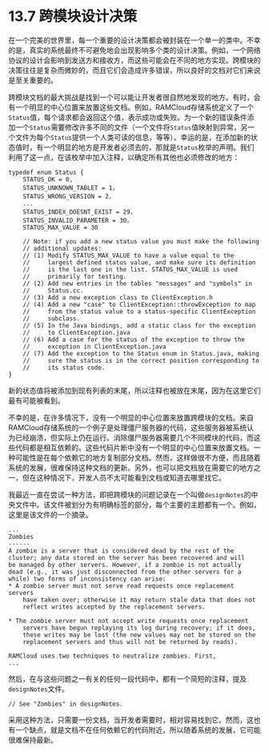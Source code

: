 # 13.7 跨模块设计决策

在一个完美的世界里，每一个重要的设计决策都会被封装在一个单一的类中。不幸的是，真实的系统最终不可避免地会出现影响多个类的设计决策。例如，一个网络协议的设计会影响到发送方和接收方，而这些可能会在不同的地方实现。跨模块的决策往往是复杂而微妙的，而且它们会造成许多错误，所以良好的文档对它们来说是至关重要的。

跨模块文档的最大挑战是找到一个可以能让开发者很自然地发现的地方。有时，会有一个明显的中心位置来放置这些文档。例如，RAMCloud存储系统定义了一个`Status`值，每个请求都会返回这个值，表示成功或失败。为一个新的错误条件添加一个`Status`需要修改许多不同的文件（一个文件将`Status`值映射到异常，另一个文件为每个`Status`提供一个人类可读的信息，等等）。幸运的是，在添加新的状态值时，有一个明显的地方是开发者必须去的，那就是`Status`枚举的声明。我们利用了这一点，在该枚举中加入注释，以确定所有其他也必须修改的地方：

```
typedef enum Status {
    STATUS_OK = 0, 
    STATUS_UNKNOWN_TABLET = 1，
    STATUS_WRONG_VERSION = 2，
    ... 
    STATUS_INDEX_DOESNT_EXIST = 29，
    STATUS_INVALID_PARAMETER = 30，
    STATUS_MAX_VALUE = 30

    // Note: if you add a new status value you must make the following 
    // additional updates:
    // (1) Modify STATUS_MAX_VALUE to have a value equal to the 
    //     largest defined status value, and make sure its definition 
    //     is the last one in the list. STATUS_MAX_VALUE is used 
    //     primarily for testing.
    // (2) Add new entries in the tables "messages" and "symbols" in 
    //     Status.cc.
    // (3) Add a new exception class to ClientException.h 
    // (4) Add a new "case" to ClientException::throwException to map 
    //     from the status value to a status-specific ClientException 
    //     subclass. 
    // (5) In the Java bindings, add a static class for the exception
    //     to ClientException.java
    // (6) Add a case for the status of the exception to throw the
    //     exception in ClientException.java
    // (7) Add the exception to the Status enum in Status.java, making
    //     sure the status is in the correct position corresponding to
    //     its status code.
}
```

新的状态值将被添加到现有列表的末尾，所以注释也被放在末尾，因为在这里它们最有可能被看到。

不幸的是，在许多情况下，没有一个明显的中心位置来放置跨模块的文档。来自RAMCloud存储系统的一个例子是处理僵尸服务器的代码，这些服务器被系统认为已经崩溃，但实际上仍在运行。消除僵尸服务器需要几个不同模块的代码，而这些代码都是相互依赖的。这些代码片断中没有一个明显的中心位置来放置文档。一种可能性是在每个依赖它的地方复制部分文档。然而，这样做很不方便，而且随着系统的发展，很难保持这种文档的更新。另外，也可以把文档放在需要它的地方之一，但在这种情况下，开发人员不太可能看到文档或知道去哪里找它。

我最近一直在尝试一种方法，即把跨模块的问题记录在一个叫做`designNotes`的中央文件中。该文件被划分为有明确标签的部分，每个主要的主题都有一个。例如，这里是该文件的一个摘录。

```
...
Zombies 
------
A zombie is a server that is considered dead by the rest of the 
cluster; any data stored on the server has been recovered and will 
be managed by other servers. However, if a zombie is not actually 
dead (e.g., it was just disconnected from the other servers for a 
while) two forms of inconsistency can arise:
* A zombie server must not serve read requests once replacement servers 
    have taken over; otherwise it may return stale data that does not 
    reflect writes accepted by the replacement servers.

* The zombie server must not accept write requests once replacement 
    servers have begun replaying its log during recovery; if it does, 
    these writes may be lost (the new values may not be stored on the 
    replacement servers and thus will not be returned by reads).

RAMCloud uses two techniques to neutralize zombies. First, 
...
```

然后，在与这些问题之一有关的任何一段代码中，都有一个简短的注释，提及`designNotes`文件。

```
// See "Zombies" in designNotes.
```

采用这种方法，只需要一份文档，当开发者需要时，相对容易找到它。然而，这也有一个缺点，就是文档不在任何依赖它的代码附近，所以随着系统的发展，它可能很难保持最新。
